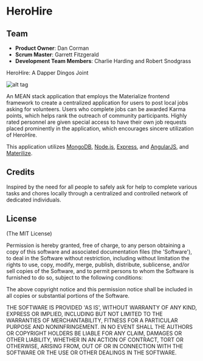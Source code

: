 # HeroHire

## Team

  - __Product Owner__: Dan Corman
  - __Scrum Master__: Garrett Fitzgerald
  - __Development Team Members__: Charlie Harding and Robert Snodgrass

HeroHire: A Dapper Dingos Joint

![alt tag](http://i62.tinypic.com/2vxmzdc.jpg)

An MEAN stack application that employs the Materialize frontend framework to create a centralized application for users to post local jobs asking for volunteers.  Users who complete jobs can be awarded Karma points, which helps rank the outreach of community participants.  Highly rated personnel are given special access to have their own job requests placed prominently in the application, which encourages sincere utilization of HeroHire. 

This application utilizes [MongoDB](http://www.mongodb.org/), [Node.js](http://www.nodejs.org/), [Express](http://expressjs.com/), and [AngularJS](http://angularjs.org/), and [Materilize](http://materializecss.com/).

## Credits
Inspired by the need for all people to safely ask for help to complete various tasks and chores locally through a centralized and controlled network of dedicated individuals. 

## License
(The MIT License)

Permission is hereby granted, free of charge, to any person obtaining
a copy of this software and associated documentation files (the
'Software'), to deal in the Software without restriction, including
without limitation the rights to use, copy, modify, merge, publish,
distribute, sublicense, and/or sell copies of the Software, and to
permit persons to whom the Software is furnished to do so, subject to
the following conditions:

The above copyright notice and this permission notice shall be
included in all copies or substantial portions of the Software.

THE SOFTWARE IS PROVIDED 'AS IS', WITHOUT WARRANTY OF ANY KIND,
EXPRESS OR IMPLIED, INCLUDING BUT NOT LIMITED TO THE WARRANTIES OF
MERCHANTABILITY, FITNESS FOR A PARTICULAR PURPOSE AND NONINFRINGEMENT.
IN NO EVENT SHALL THE AUTHORS OR COPYRIGHT HOLDERS BE LIABLE FOR ANY
CLAIM, DAMAGES OR OTHER LIABILITY, WHETHER IN AN ACTION OF CONTRACT,
TORT OR OTHERWISE, ARISING FROM, OUT OF OR IN CONNECTION WITH THE
SOFTWARE OR THE USE OR OTHER DEALINGS IN THE SOFTWARE.
